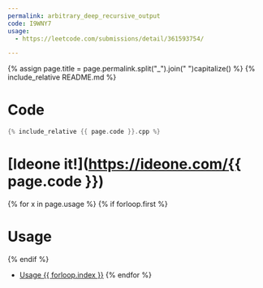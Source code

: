 ```yaml
---
permalink: arbitrary_deep_recursive_output
code: I9WNY7
usage:
  - https://leetcode.com/submissions/detail/361593754/

---
```

{% assign page.title = page.permalink.split("_").join(" ")capitalize() %}
{% include_relative README.md %}
# Code
```cpp
{% include_relative {{ page.code }}.cpp %}
```

# [Ideone it!](https://ideone.com/{{ page.code }})

{% for x in page.usage %}
{% if forloop.first %}
# Usage
{% endif %}
 - [Usage {{ forloop.index }}]({{x}})
{% endfor %}
